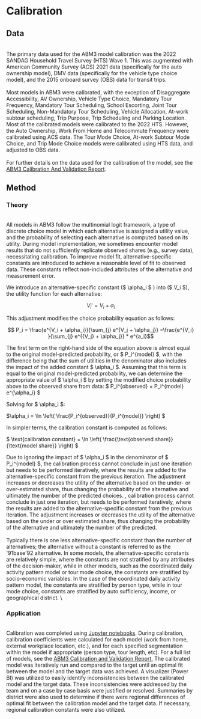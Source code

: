  # Calibration 


## Data
\
The primary data used for the ABM3 model calibration was the 2022 SANDAG Household Travel Survey (HTS) Wave 1. This was augmented with American Community Survey (ACS) 2021 data (specifically for the auto ownership model), DMV data (specifically for the vehicle type choice model), and the 2015 onboard survey (OBS) data for transit trips. \
\
Most models in ABM3 were calibrated, with the exception of Disaggregate Accessibility, AV Ownership, Vehicle Type Choice, Mandatory Tour Frequency, Mandatory Tour Scheduling, School Escorting, Joint Tour Scheduling, Non-Mandatory Tour Scheduling, Vehicle Allocation, At-work subtour scheduling, Trip Purpose, Trip Scheduling and Parking Location. Most of the calibrated models were calibrated to the 2022 HTS. However, the Auto Ownership, Work From Home and Telecommute Frequency were calibrated using ACS data. The Tour Mode Choice, At-work Subtour Mode Choice, and Trip Mode Choice models were calibrated using HTS data, and adjusted to OBS data. \
\
For further details on the data used for the calibration of the model, see the [ABM3 Calibration And Validation Report](https://sandag.github.io/ABM/pdf_reports/202403_ABM3_Calibration_And_Validation_Report.pdf).


## Method  

### Theory
\
All models in ABM3 follow the multinomial logit framework, a type of discrete choice model in which each alternative is assigned a utility value, and the probability of selecting each alternative is computed based on its utility. During model implementation, we sometimes encounter model results that do not sufficiently replicate observed shares (e.g., survey data), necessitating calibration. To improve model fit, alternative-specific constants are introduced to achieve a reasonable level of fit to observed data. These constants reflect non-included attributes of the alternative and measurement error. 

We introduce an alternative-specific constant \($ \alpha_i $ \) into \($ V_i $\), the utility function for each alternative:

$$ V_i' = V_i + \alpha_i $$

This adjustment modifies the choice probability equation as follows:

$$ P_i = \frac{e^{V_i + \alpha_i}}{\sum_{j} e^{V_j + \alpha_j}} =\frac{e^{V_i} }{\sum_{j} e^{{V_j} + \alpha_j}} * e^{a_i}$$

The first term on the right-hand side of the equation above is almost equal to the original model-predicted probability, or $ P_i^{model} $, with the difference being that the sum of utilities in the denominator also includes the impact of the added constant $ \alpha_i $. Assuming that this term is equal to the original model-predicted probability, we can determine the appropriate value of $ \alpha_i $ by setting the modified choice probability above to the observed share from data:
$ P_i^{observed} = P_i^{model} e^{\alpha_i} $

Solving for $ \alpha_i $:


$\alpha_i = \ln \left( \frac{P_i^{observed}}{P_i^{model}} \right) $

In simpler terms, the calibration constant is computed as follows:

$ \text{calibration constant} = \ln \left( \frac{\text{observed share}}{\text{model share}} \right) $

Due to ignoring the impact of $ \alpha_i $ in the denominator of $ P_i^{model} $, the calibration process cannot conclude in just one iteration but needs to be performed iteratively, where the results are added to the alternative-specific constant from the previous iteration. The adjustment increases or decreases the utility of the alternative based on the under- or over-estimated share, thus changing the probability of the alternative and ultimately the number of the predicted choices.
, calibration process cannot conclude in just one iteration, but needs to be performed iteratively, where the results are added to the alternative-specific constant from the previous iteration. The adjustment increases or decreases the utility of the alternative based on the under or over estimated share, thus changing the probability of the alternative and ultimately the number of the predicted.\
\
Typically there is one less alternative-specific constant than the number of alternatives; the alternative without a constant is referred to as the \'91base\'92 alternative. In some models, the alternative-specific constants are relatively simple, where the constants are not stratified by any attributes of the decision-maker, while in other models, such as the coordinated daily activity pattern model or tour mode choice, the constants are stratified by socio-economic variables. In the case of the coordinated daily activity pattern model, the constants are stratified by person type, while in tour mode choice, constants are stratified by auto sufficiency, income, or geographical district. \

### Application
\
Calibration was completed using [Jupyter notebooks](https://github.com/SANDAG/ABM/tree/ABM3_develop/src/asim/calibration/resident). During calibration, calibration coefficients were calculated for each model (work from home, external workplace location, etc.), and for each specified segmentation within the model if appropriate (person type, tour length, etc). For a full list of models, see the [ABM3 Calibration and Validation Report.](https://sandag.github.io/ABM/pdf_reports/202403_ABM3_Calibration_And_Validation_Report.pdf) The calibrated model was iteratively run and compared to the target until an optimal fit between the model and the target data was achieved. A visualizer (Power BI) was utilized to easily identify inconsistencies between the calibrated model and the target data. These inconsistencies were addressed by the team and on a case by case basis were justified or resolved. Summaries by district were also used to determine if there were regional differences of optimal fit between the calibration model and the target data. If necessary, regional calibration constants were also utilized. 